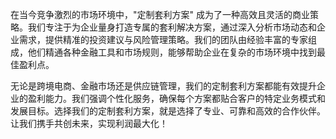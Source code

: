 在当今竞争激烈的市场环境中，"定制套利方案" 成为了一种高效且灵活的商业策略。我们专注于为企业量身打造专属的套利解决方案，通过深入分析市场动态和企业需求，提供精准的投资建议与风险管理策略。我们的团队由经验丰富的专家组成，他们精通各种金融工具和市场规则，能够帮助企业在复杂的市场环境中找到最佳盈利点。

无论是跨境电商、金融市场还是供应链管理，我们的定制套利方案都能有效提升企业的盈利能力。我们强调个性化服务，确保每个方案都贴合客户的特定业务模式和发展目标。选择我们的定制套利方案，就是选择了专业、可靠和高效的合作伙伴。让我们携手共创未来，实现利润最大化！